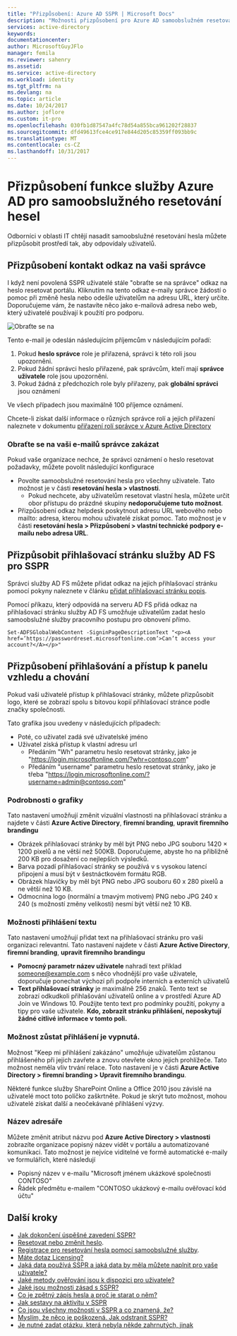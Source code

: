 ```yaml
---
title: "Přizpůsobení: Azure AD SSPR | Microsoft Docs"
description: "Možnosti přizpůsobení pro Azure AD samoobslužném resetování hesla služby"
services: active-directory
keywords: 
documentationcenter: 
author: MicrosoftGuyJFlo
manager: femila
ms.reviewer: sahenry
ms.assetid: 
ms.service: active-directory
ms.workload: identity
ms.tgt_pltfrm: na
ms.devlang: na
ms.topic: article
ms.date: 10/24/2017
ms.author: joflore
ms.custom: it-pro
ms.openlocfilehash: 030fb1d87547a4fc78d54a855bca961202f28837
ms.sourcegitcommit: dfd49613fce4ce917e844d205c85359ff093bb9c
ms.translationtype: MT
ms.contentlocale: cs-CZ
ms.lasthandoff: 10/31/2017
---
```

# <a name="customize-azure-ad-functionality-for-self-service-password-reset"></a>Přizpůsobení funkce služby Azure AD pro samoobslužného resetování hesel

Odborníci v oblasti IT chtějí nasadit samoobslužné resetování hesla můžete přizpůsobit prostředí tak, aby odpovídaly uživatelů.

## <a name="customize-the-contact-your-administrator-link"></a>Přizpůsobení kontakt odkaz na vaši správce

I když není povolená SSPR uživatelé stále "obraťte se na správce" odkaz na heslo resetovat portálu.  Kliknutím na tento odkaz e-maily správce žádostí o pomoc při změně hesla nebo odešle uživatelům na adresu URL, který určíte. Doporučujeme vám, že nastavíte něco jako e-mailová adresa nebo web, který uživatelé používají k použití pro podporu.

![Obraťte se na][Contact]

Tento e-mail je odeslán následujícím příjemcům v následujícím pořadí:

1. Pokud **heslo správce** role je přiřazená, správci k této roli jsou upozorněni.
2. Pokud žádní správci heslo přiřazené, pak správcům, kteří mají **správce uživatele** role jsou upozorněni.
3. Pokud žádná z předchozích role byly přiřazeny, pak **globální správci** jsou oznámení

Ve všech případech jsou maximálně 100 příjemce oznámení.

Chcete-li získat další informace o různých správce rolí a jejich přiřazení naleznete v dokumentu [přiřazení rolí správce v Azure Active Directory](active-directory-assign-admin-roles.md)

### <a name="disable-contact-your-administrator-emails"></a>Obraťte se na vaši e-mailů správce zakázat

Pokud vaše organizace nechce, že správci oznámení o heslo resetovat požadavky, můžete povolit následující konfigurace

* Povolte samoobslužné resetování hesla pro všechny uživatele. Tato možnost je v části **resetování hesla > vlastnosti**.
    * Pokud nechcete, aby uživatelům resetovat vlastní hesla, můžete určit obor přístupu do prázdné skupiny **nedoporučujeme tuto možnost**.
* Přizpůsobení odkaz helpdesk poskytnout adresu URL webového nebo mailto: adresa, kterou mohou uživatelé získat pomoc. Tato možnost je v části **resetování hesla > Přizpůsobení > vlastní technické podpory e-mailu nebo adresa URL**.

## <a name="customize-adfs-sign-in-page-for-sspr"></a>Přizpůsobit přihlašovací stránku služby AD FS pro SSPR

Správci služby AD FS můžete přidat odkaz na jejich přihlašovací stránku pomocí pokyny naleznete v článku [přidat přihlašovací stránku popis](https://docs.microsoft.com/windows-server/identity/ad-fs/operations/add-sign-in-page-description).

Pomocí příkazu, který odpovídá na serveru AD FS přidá odkaz na přihlašovací stránku služby AD FS umožňuje uživatelům zadat heslo samoobslužné služby pracovního postupu pro obnovení přímo.

``` Set-ADFSGlobalWebContent -SigninPageDescriptionText "<p><A href=’https://passwordreset.microsoftonline.com’>Can’t access your account?</A></p>" ```

## <a name="customize-the-sign-in-and-access-panel-look-and-feel"></a>Přizpůsobení přihlašování a přístup k panelu vzhledu a chování

Pokud vaši uživatelé přístup k přihlašovací stránky, můžete přizpůsobit logo, které se zobrazí spolu s bitovou kopií přihlašovací stránce podle značky společnosti.

Tato grafika jsou uvedeny v následujících případech:

* Poté, co uživatel zadá své uživatelské jméno
* Uživatel získá přístup k vlastní adresu url
    * Předáním "Wh" parametru heslo resetovat stránky, jako je "https://login.microsoftonline.com/?whr=contoso.com"
    * Předáním "username" parametru heslo resetovat stránky, jako je třeba "https://login.microsoftonline.com/?username=admin@contoso.com"

### <a name="graphics-details"></a>Podrobnosti o grafiky

Tato nastavení umožňují změnit vizuální vlastnosti na přihlašovací stránku a najdete v části **Azure Active Directory**, **firemní branding**, **upravit firemního brandingu**

* Obrázek přihlašovací stránky by měl být PNG nebo JPG souboru 1420 × 1200 pixelů a ne větší než 500KB. Doporučujeme, abyste ho na přibližně 200 KB pro dosažení co nejlepších výsledků.
* Barva pozadí přihlašovací stránky se používá v s vysokou latencí připojení a musí být v šestnáctkovém formátu RGB.
* Obrázek hlavičky by měl být PNG nebo JPG souboru 60 x 280 pixelů a ne větší než 10 KB.
* Odmocnina logo (normální a tmavým motivem) PNG nebo JPG 240 x 240 (s možností změny velikosti) nesmí být větší než 10 KB.

### <a name="sign-in-text-options"></a>Možnosti přihlášení textu

Tato nastavení umožňují přidat text na přihlašovací stránku pro vaši organizaci relevantní. Tato nastavení najdete v části **Azure Active Directory**, **firemní branding**, **upravit firemního brandingu**

* **Pomocný parametr název uživatele** nahradí text příklad someone@example.com s něco vhodnější pro vaše uživatele, doporučuje ponechat výchozí při podpoře interních a externích uživatelů
* **Text přihlašovací stránky** je maximálně 256 znaků. Tento text se zobrazí odkudkoli přihlašování uživatelů online a v prostředí Azure AD Join ve Windows 10. Použijte tento text pro podmínky použití, pokyny a tipy pro vaše uživatele. **Kdo, zobrazit stránku přihlášení, neposkytují žádné citlivé informace v tomto poli.**

### <a name="keep-me-signed-in-disabled"></a>Možnost zůstat přihlášení je vypnutá.

Možnost "Keep mi přihlášení zakázáno" umožňuje uživatelům zůstanou přihlášeného při jejich zavřete a znovu otevřete okno jejich prohlížeče. Tato možnost neměla vliv trvání relace. Toto nastavení je v části **Azure Active Directory > firemní branding > Upravit firemního brandingu**.

Některé funkce služby SharePoint Online a Office 2010 jsou závislé na uživatelé moct toto políčko zaškrtněte. Pokud je skrýt tuto možnost, mohou uživatelé získat další a neočekávané přihlášení výzvy.

### <a name="directory-name"></a>Název adresáře

Můžete změnit atribut názvu pod **Azure Active Directory > vlastnosti** zobrazíte organizace popisný název vidět v portálu a automatizované komunikaci. Tato možnost je nejvíce viditelné ve formě automatické e-maily ve formulářích, které následují

* Popisný název v e-mailu "Microsoft jménem ukázkové společnosti CONTOSO"
* Řádek předmětu e-mailem "CONTOSO ukázkový e-mailu ověřovací kód účtu"

## <a name="next-steps"></a>Další kroky

* [Jak dokončení úspěšné zavedení SSPR?](active-directory-passwords-best-practices.md)
* [Resetovat nebo změnit heslo](active-directory-passwords-update-your-own-password.md).
* [Registrace pro resetování hesla pomocí samoobslužné služby](active-directory-passwords-reset-register.md).
* [Máte dotaz Licensing?](active-directory-passwords-licensing.md)
* [Jaká data používá SSPR a jaká data by měla můžete naplnit pro vaše uživatele?](active-directory-passwords-data.md)
* [Jaké metody ověřování jsou k dispozici pro uživatele?](active-directory-passwords-how-it-works.md#authentication-methods)
* [Jaké jsou možnosti zásad s SSPR?](active-directory-passwords-policy.md)
* [Co je zpětný zápis hesla a proč je starat o něm?](active-directory-passwords-writeback.md)
* [Jak sestavy na aktivitu v SSPR](active-directory-passwords-reporting.md)
* [Co jsou všechny možnosti v SSPR a co znamená, že?](active-directory-passwords-how-it-works.md)
* [Myslím, že něco je poškozená. Jak odstranit SSPR?](active-directory-passwords-troubleshoot.md)
* [Je nutné zadat otázku, která nebyla někde zahrnutých, jinak](active-directory-passwords-faq.md)

[Contact]: ./media/active-directory-passwords-customize/sspr-contact-admin.png "Požádejte správce o pomoc resetovat vaše heslo e-mailu příklad"